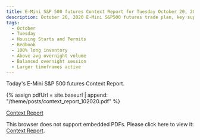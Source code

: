 ```yaml
---
title: E-Mini S&P 500 futures Context Report for Tuesday October 20, 2020
description: October 20, 2020 E-Mini S&P500 futures trade plan, key support and resistance zones, and volatility analysis.
tags:
  - October
  - Tuesday
  - Housing Starts and Permits 
  - Redbook 
  - 100% long inventory
  - Above avg overnight volume
  - Balanced overnight session
  - Larger timeframes active
---
```


Today's E-Mini S&P 500 futures Context Report.

{% assign pdfUrl = site.baseurl | append: "/theme/posts/context_report_102020.pdf" %}

<a href="{{pdfUrl}}">Context Report</a>

<object data="{{pdfUrl}}" type="application/pdf" width="700px" height="700px">
    <p>This browser does not support embedded PDFs. Please click here to view it: <a href="{{pdfUrl}}">Context Report</a>.</p>
</object>

